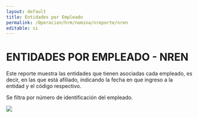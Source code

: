 ```yaml
---
layout: default
title: Entidades por Empleado
permalink: /Operacion/hrm/nomina/nreporte/nren
editable: si
---
```


# ENTIDADES POR EMPLEADO - NREN


Este reporte muestra las entidades que tienen asociadas cada empleado, es decir, en las que está afiliado, indicando la fecha en que ingreso a la entidad y el código respectivo.

Se filtra por número de identificación del empleado.


![](nren1.png)






